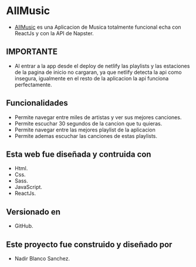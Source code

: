 # AllMusic

- [AllMusic](https://allmusicapp.netlify.app/ "AllMusic") es una Aplicacion de Musica totalmente funcional echa con ReactJs y con la API de Napster.

## IMPORTANTE

- Al entrar a la app desde el deploy de netlify las playlists y las estaciones de la pagina de inicio no cargaran, ya que netlify detecta la api como insegura, igualmente en el resto de la aplicacion la api funciona perfectamente.

## Funcionalidades

- Permite navegar entre miles de artistas y ver sus mejores canciones.
- Permite escuchar 30 segundos de la cancion que tu quieras.
- Permite navegar entre las mejores playlist de la aplicacion 
- Permite ademas escuchar las canciones de estas playlists.

## Esta web fue diseñada y contruida con

- Html.
- Css.
- Sass.
- JavaScript.
- ReactJs.

## Versionado en

- GitHub.

## Este proyecto fue construido y diseñado por

- Nadir Blanco Sanchez.